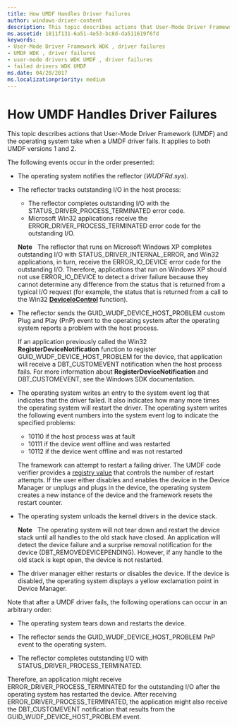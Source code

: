 ```yaml
---
title: How UMDF Handles Driver Failures
author: windows-driver-content
description: This topic describes actions that User-Mode Driver Framework (UMDF) and the operating system take when a UMDF driver fails. It applies to both UMDF versions 1 and 2.
ms.assetid: 1811f131-6a51-4e53-bc8d-da511619f6fd
keywords:
- User-Mode Driver Framework WDK , driver failures
- UMDF WDK , driver failures
- user-mode drivers WDK UMDF , driver failures
- failed drivers WDK UMDF
ms.date: 04/20/2017
ms.localizationpriority: medium
---
```


# How UMDF Handles Driver Failures


This topic describes actions that User-Mode Driver Framework (UMDF) and the operating system take when a UMDF driver fails. It applies to both UMDF versions 1 and 2.

The following events occur in the order presented:

-   The operating system notifies the reflector (*WUDFRd.sys*).

-   The reflector tracks outstanding I/O in the host process:
    -   The reflector completes outstanding I/O with the STATUS\_DRIVER\_PROCESS\_TERMINATED error code.
    -   Microsoft Win32 applications receive the ERROR\_DRIVER\_PROCESS\_TERMINATED error code for the outstanding I/O.

    **Note**   The reflector that runs on Microsoft Windows XP completes outstanding I/O with STATUS\_DRIVER\_INTERNAL\_ERROR, and Win32 applications, in turn, receive the ERROR\_IO\_DEVICE error code for the outstanding I/O. Therefore, applications that run on Windows XP should not use ERROR\_IO\_DEVICE to detect a driver failure because they cannot determine any difference from the status that is returned from a typical I/O request (for example, the status that is returned from a call to the Win32 [**DeviceIoControl**](https://msdn.microsoft.com/library/windows/desktop/aa363216) function).

     

-   The reflector sends the GUID\_WUDF\_DEVICE\_HOST\_PROBLEM custom Plug and Play (PnP) event to the operating system after the operating system reports a problem with the host process.

    If an application previously called the Win32 **RegisterDeviceNotification** function to register GUID\_WUDF\_DEVICE\_HOST\_PROBLEM for the device, that application will receive a DBT\_CUSTOMEVENT notification when the host process fails. For more information about **RegisterDeviceNotification** and DBT\_CUSTOMEVENT, see the Windows SDK documentation.

-   The operating system writes an entry to the system event log that indicates that the driver failed. It also indicates how many more times the operating system will restart the driver. The operating system writes the following event numbers into the system event log to indicate the specified problems:

    -   10110 if the host process was at fault
    -   10111 if the device went offline and was restarted
    -   10112 if the device went offline and was not restarted

    The framework can attempt to restart a failing driver. The UMDF code verifier provides a [registry value](using-umdf-verifier.md) that controls the number of restart attempts. If the user either disables and enables the device in the Device Manager or unplugs and plugs in the device, the operating system creates a new instance of the device and the framework resets the restart counter.

-   The operating system unloads the kernel drivers in the device stack.

    **Note**   The operating system will not tear down and restart the device stack until all handles to the old stack have closed. An application will detect the device failure and a surprise removal notification for the device (DBT\_REMOVEDEVICEPENDING). However, if any handle to the old stack is kept open, the device is not restarted.

     

-   The driver manager either restarts or disables the device. If the device is disabled, the operating system displays a yellow exclamation point in Device Manager.

Note that after a UMDF driver fails, the following operations can occur in an arbitrary order:

-   The operating system tears down and restarts the device.

-   The reflector sends the GUID\_WUDF\_DEVICE\_HOST\_PROBLEM PnP event to the operating system.

-   The reflector completes outstanding I/O with STATUS\_DRIVER\_PROCESS\_TERMINATED.

Therefore, an application might receive ERROR\_DRIVER\_PROCESS\_TERMINATED for the outstanding I/O after the operating system has restarted the device. After receiving ERROR\_DRIVER\_PROCESS\_TERMINATED, the application might also receive the DBT\_CUSTOMEVENT notification that results from the GUID\_WUDF\_DEVICE\_HOST\_PROBLEM event.

 

 





